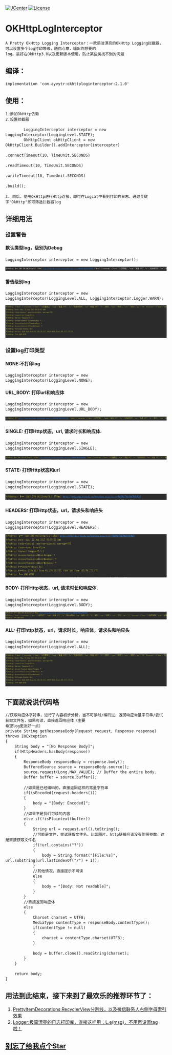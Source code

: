 [![JCenter](https://img.shields.io/badge/jCenter-2.1.0-re.svg)](https://bintray.com/ayvytr/maven/okhttploginterceptor/_latestVersion)
[![License](https://img.shields.io/badge/License-Apache--2.0%20-blue.svg)](license)

# OKHttpLogInterceptor
	A Pretty OkHttp Logging Interceptor：一款简洁漂亮的OkHttp Logging拦截器，可以设置多个log打印等级，随你心意，输出你想要的
	log。最好在OkHttp3.0以及更新版本使用，防止某些类找不到的问题

## 编译：
	implementation 'com.ayvytr:okhttploginterceptor:2.1.0'

## 使用：

	1.添加OkHttp依赖
	2.设置拦截器

			LoggingInterceptor interceptor = new LoggingInterceptor(LoggingLevel.STATE);
	        OkHttpClient okHttpClient = new OkHttpClient.Builder().addInterceptor(interceptor)
	                                                              .connectTimeout(10, TimeUnit.SECONDS)
	                                                              .readTimeout(10, TimeUnit.SECONDS)
	                                                              .writeTimeout(10, TimeUnit.SECONDS)
	                                                  			  .build();

	3. 而后，使用OkHttp进行Http连接，即可在Logcat中看到打印的日志。通过关键字"OkHttp"即可筛选拦截器log

## 详细用法

### 设置警告


#### 默认类型log，级别为Debug
	
	LoggingInterceptor interceptor = new LoggingInterceptor();

![](photos/log_default.jpg)


#### 警告级别log
	LoggingInterceptor interceptor = new LoggingInterceptor(LoggingLevel.ALL, LoggingInterceptor.Logger.WARN);

![](photos/log_all.jpg)

### 设置log打印类型


#### NONE:不打印log

	LoggingInterceptor interceptor = new LoggingInterceptor(LoggingLevel.NONE);

#### URL_BODY: 打印url和响应体

	LoggingInterceptor interceptor = new LoggingInterceptor(LoggingLevel.URL_BODY);

![](photos/log_url_body.jpg)

#### SINGLE: 打印Http状态，url, 请求时长和响应体.

	LoggingInterceptor interceptor = new LoggingInterceptor(LoggingLevel.SINGLE);

![](photos/log_single.jpg)


#### STATE: 打印Http状态和url

	LoggingInterceptor interceptor = new LoggingInterceptor(LoggingLevel.STATE);

![](photos/log_state.jpg)


#### HEADERS: 打印Http状态，url，请求头和响应头

	LoggingInterceptor interceptor = new LoggingInterceptor(LoggingLevel.HEADERS);

![](photos/log_headers.jpg)


#### BODY: 打印Http状态，url, 请求时长和响应体.

	LoggingInterceptor interceptor = new LoggingInterceptor(LoggingLevel.BODY);

![](photos/log_body.jpg)


#### ALL: 打印http状态，url，请求时长，响应体，请求头和响应头

	LoggingInterceptor interceptor = new LoggingInterceptor(LoggingLevel.ALL);

![](photos/log_all.jpg)

## 下面就说说代码咯

	//获取响应体字符串，进行了内容初步分析，当不可读时/编码过，返回响应常量字符串/尝试获取文件名，如果可读，直接返回响应体（主要
	希望log更友好一点）
	private String getResponseBody(Request request, Response response) throws IOException
    {
        String body = "[No Response Body]";
        if(HttpHeaders.hasBody(response))
        {
            ResponseBody responseBody = response.body();
            BufferedSource source = responseBody.source();
            source.request(Long.MAX_VALUE); // Buffer the entire body.
            Buffer buffer = source.buffer();

			//如果是已经编码的，直接返回这样的常量字符串
            if(isEncoded(request.headers()))
            {
                body = "[Body: Encoded]";
            }
			//如果不是我们可读的内容
            else if(!isPlaintext(buffer))
            {
                String url = request.url().toString();
				//可能是文件，尝试获取文件名，比如图片，http链接应该没有附带参数，这是直接获取文件名
                if(!url.contains("?"))
                {
                    body = String.format("[File:%s]", url.substring(url.lastIndexOf("/") + 1));
                }
				//其他情况，直接提示不可读
                else
                {
                    body = "[Body: Not readable]";
                }
            }
			//直接返回响应体
            else
            {
                Charset charset = UTF8;
                MediaType contentType = responseBody.contentType();
                if(contentType != null)
                {
                    charset = contentType.charset(UTF8);
                }

                body = buffer.clone().readString(charset);
            }
        }

        return body;
    }

## 用法到此结束，接下来到了最欢乐的推荐环节了：

1. [PrettyItemDecorations:RecyclerView分割线，以及微信联系人右侧字母索引效果](https://github.com/Ayvytr/PrettyItemDecorations)
2. [Logger:极简漂亮的日志打印库，直接这样用：L.e(msg)，不用再设置tag啦！](https://github.com/Ayvytr/Logger)

## [别忘了给我点个Star](https://github.com/Ayvytr/OKHttpLogInterceptor)
